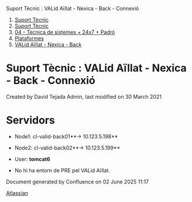 Suport Tècnic : VALid Aïllat - Nexica - Back - Connexió  

1.  [Suport Tècnic](index.md)
2.  [Suport Tècnic](13893782.md)
3.  [04 - Tècnica de sistemes + 24x7 + Padró](26313202.md)
4.  [Plataformes](Plataformes_41520520.md)
5.  [VALid Aïllat - Nexica - Back](41522231.md)

Suport Tècnic : VALid Aïllat - Nexica - Back - Connexió
=======================================================

Created by David Tejada Admin, last modified on 30 March 2021

Servidors 
==========

*   Node1: cl-valid-back01**→ 10.123.5.198**
    
*   Node2: cl-valid-back02**→ 10.123.5.199**
*   User: **tomcat6**

*   No hi ha entorn de PRE pel VALid Aïllat.
    

Document generated by Confluence on 02 June 2025 11:17

[Atlassian](http://www.atlassian.com/)